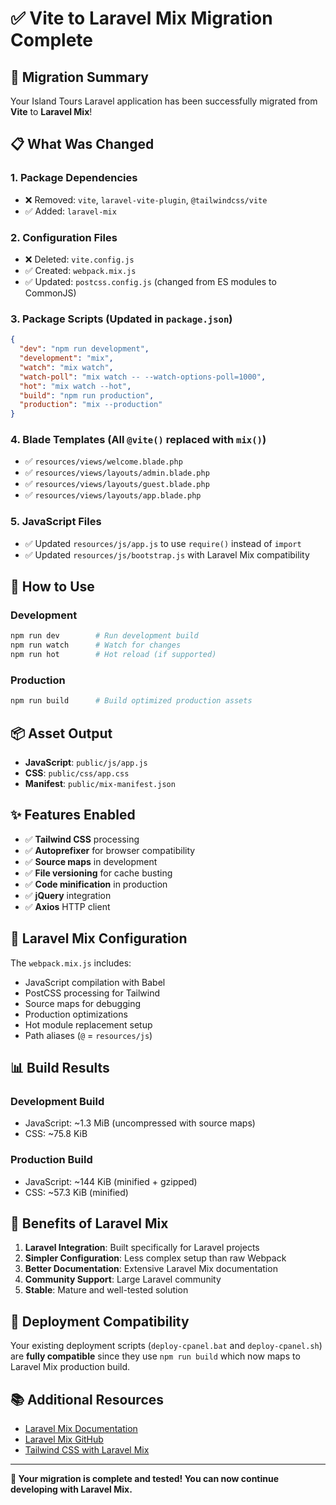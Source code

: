 # ✅ Vite to Laravel Mix Migration Complete

## 🎉 Migration Summary

Your Island Tours Laravel application has been successfully migrated from **Vite** to **Laravel Mix**!

## 📋 What Was Changed

### 1. **Package Dependencies**
- ❌ Removed: `vite`, `laravel-vite-plugin`, `@tailwindcss/vite`
- ✅ Added: `laravel-mix`

### 2. **Configuration Files**
- ❌ Deleted: `vite.config.js`
- ✅ Created: `webpack.mix.js`
- ✅ Updated: `postcss.config.js` (changed from ES modules to CommonJS)

### 3. **Package Scripts** (Updated in `package.json`)
```json
{
  "dev": "npm run development",
  "development": "mix",
  "watch": "mix watch",
  "watch-poll": "mix watch -- --watch-options-poll=1000",
  "hot": "mix watch --hot",
  "build": "npm run production",
  "production": "mix --production"
}
```

### 4. **Blade Templates** (All `@vite()` replaced with `mix()`)
- ✅ `resources/views/welcome.blade.php`
- ✅ `resources/views/layouts/admin.blade.php`
- ✅ `resources/views/layouts/guest.blade.php`  
- ✅ `resources/views/layouts/app.blade.php`

### 5. **JavaScript Files**
- ✅ Updated `resources/js/app.js` to use `require()` instead of `import`
- ✅ Updated `resources/js/bootstrap.js` with Laravel Mix compatibility

## 🚀 How to Use

### Development
```bash
npm run dev        # Run development build
npm run watch      # Watch for changes
npm run hot        # Hot reload (if supported)
```

### Production
```bash
npm run build      # Build optimized production assets
```

## 📦 Asset Output

- **JavaScript**: `public/js/app.js`
- **CSS**: `public/css/app.css`
- **Manifest**: `public/mix-manifest.json`

## ✨ Features Enabled

- ✅ **Tailwind CSS** processing
- ✅ **Autoprefixer** for browser compatibility
- ✅ **Source maps** in development
- ✅ **File versioning** for cache busting
- ✅ **Code minification** in production
- ✅ **jQuery** integration
- ✅ **Axios** HTTP client

## 🔧 Laravel Mix Configuration

The `webpack.mix.js` includes:
- JavaScript compilation with Babel
- PostCSS processing for Tailwind
- Source maps for debugging
- Production optimizations
- Hot module replacement setup
- Path aliases (`@` = `resources/js`)

## 📊 Build Results

### Development Build
- JavaScript: ~1.3 MiB (uncompressed with source maps)
- CSS: ~75.8 KiB

### Production Build  
- JavaScript: ~144 KiB (minified + gzipped)
- CSS: ~57.3 KiB (minified)

## 🎯 Benefits of Laravel Mix

1. **Laravel Integration**: Built specifically for Laravel projects
2. **Simpler Configuration**: Less complex setup than raw Webpack
3. **Better Documentation**: Extensive Laravel Mix documentation
4. **Community Support**: Large Laravel community
5. **Stable**: Mature and well-tested solution

## 🔗 Deployment Compatibility

Your existing deployment scripts (`deploy-cpanel.bat` and `deploy-cpanel.sh`) are **fully compatible** since they use `npm run build` which now maps to Laravel Mix production build.

## 📚 Additional Resources

- [Laravel Mix Documentation](https://laravel-mix.com/docs)
- [Laravel Mix GitHub](https://github.com/laravel-mix/laravel-mix)
- [Tailwind CSS with Laravel Mix](https://tailwindcss.com/docs/guides/laravel)

---

**🎊 Your migration is complete and tested! You can now continue developing with Laravel Mix.**
